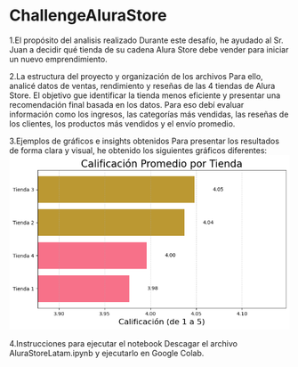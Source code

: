 # ChallengeAluraStore

1.El propósito del analisis realizado
Durante este desafío, he ayudado al Sr. Juan a decidir qué tienda de su cadena Alura Store debe vender para iniciar un nuevo emprendimiento.

2.La estructura del proyecto y organización de los archivos
Para ello, analicé datos de ventas, rendimiento y reseñas de las 4 tiendas de Alura Store. El objetivo gue identificar la tienda menos eficiente y presentar una recomendación final basada en los datos.
Para eso debí evaluar información como los ingresos, las categorías más vendidas, las reseñas de los clientes, los productos más vendidos y el envío promedio.


 3.Ejemplos de gráficos e insights obtenidos
Para presentar los resultados de forma clara y visual, he obtenido los siguientes gráficos diferentes:
![Clasificacion promedio](imagenes/clasificacionPromedio.png)

4.Instrucciones para ejecutar el notebook
Descagar el archivo AluraStoreLatam.ipynb y ejecutarlo en Google Colab.
 


